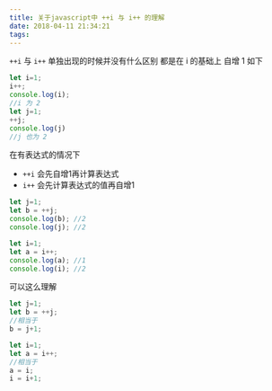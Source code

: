 ```yaml
---
title: 关于javascript中 ++i 与 i++ 的理解
date: 2018-04-11 21:34:21
tags:
---
```

`++i` 与  `i++` 单独出现的时候并没有什么区别 都是在 i 的基础上 自增 1
如下
```js
let i=1;
i++;
console.log(i);
//i 为 2
let j=1;
++j;
console.log(j)
//j 也为 2
```
在有表达式的情况下
-  `++i` 会先自增1再计算表达式
- `i++` 会先计算表达式的值再自增1

```js
let j=1;
let b = ++j;
console.log(b); //2
console.log(j); //2

let i=1;
let a = i++;
console.log(a); //1
console.log(i); //2
```
可以这么理解
```js
let j=1;
let b = ++j;
//相当于
b = j+1;

let i=1;
let a = i++;
//相当于
a = i;
i = i+1;
```